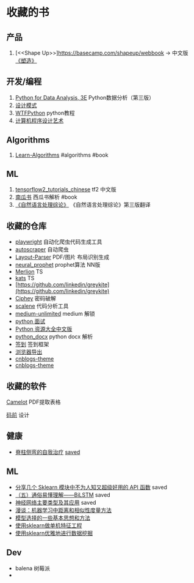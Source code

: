 # 收藏的书

## 产品

1. [\<\<Shape Up\>\>]https://basecamp.com/shapeup/webbook -> 中文版 [《塑造》](https://p-c8wi.tower.im/p/54rp)


## 开发/编程

1. [Python for Data Analysis, 3E](https://wesmckinney.com/book/)   Python数据分析（第三版）
2. [设计模式](https://refactoringguru.cn/design-patterns/catalog) 
3. [WTFPython](https://github.com/leisurelicht/wtfpython-cn) python教程
4. [计算机程序设计艺术](https://zh.wikipedia.org/wiki/计算机程序设计艺术)


## Algorithms

1. [Learn-Algorithms](https://github.com/nonstriater/Learn-Algorithms) #algorithms #book

## ML

1. [tensorflow2_tutorials_chinese](https://github.com/czy36mengfei/tensorflow2_tutorials_chinese) tf2 中文版
2. [南瓜书](https://github.com/datawhalechina/pumpkin-book) 西瓜书解析 #book
3. [《自然语言处理综论》](https://github.com/secsilm/slp3-zh) 《自然语言处理综论》第三版翻译

## 收藏的仓库

* [playwright](https://github.com/microsoft/playwright-python) 自动化爬虫代码生成工具
* [autoscraper](https://github.com/alirezamika/autoscraper) 自动爬虫
* [Layout-Parser](https://github.com/Layout-Parser/layout-parser) PDF/图片 布局识别生成
* [neural_prophet](https://github.com/ourownstory/neural_prophet) prophet算法 NN版
* [Merlion](https://github.com/salesforce/Merlion) TS
* [kats](https://github.com/facebookresearch/Kats) TS
* [https://github.com/linkedin/greykite](https://github.com/linkedin/greykite)
* [Ciphey](https://github.com/Ciphey/Ciphey) 密码破解
* [scalene](https://github.com/plasma-umass/scalene) 代码分析工具
* [medium-unlimited](https://github.com/manojVivek/medium-unlimited) medium 解锁
* [python 面试](https://github.com/kenwoodjw/python_interview_question)
* [Python 资源大全中文版](https://github.com/jobbole/awesome-python-cn)
* [python_docx](https://github.com/kmrambo/Python-docx-Reading-paragraphs-tables-and-images-in-document-order-) python docx 解析
* [签到](https://github.com/qiandao-today/qiandao) 签到框架
* [浏览器导出](https://github.com/moonD4rk/HackBrowserDat)
* [cnblogs-theme](https://github.com/Zou-Wang/CNblogs-Theme-Sakura)
* [cnblogs-theme](https://bndong.github.io/Cnblogs-Theme-SimpleMemory/v2/#/)


## 收藏的软件

[Camelot](https://zhuanlan.zhihu.com/p/366190934) PDF提取表格

[码前](https://www.devbefore.com/product) 设计


## 健康

* [脊柱侧弯的自我治疗](https://sspai.com/post/72898) [saved](https://web.archive.org/web/20220912102355/https://sspai.com/post/72898)

## ML
* [分享几个 Sklearn 模块中不为人知又超级好用的 API 函数](https://mp.weixin.qq.com/s?__biz=Mzg4NDQwNTI0OQ==&mid=2247559171&idx=2&sn=246063f391f077da93819c513e142786&chksm=cfbb0d6df8cc847beaf4b1eaf2c1bd48f62a20ec22274db0b2fbe78b81757166375933b6e77f#rd) saved
* [（五）通俗易懂理解——BiLSTM](https://zhuanlan.zhihu.com/p/40119926) saved
* [神经网络主要类型及其应用](https://zhuanlan.zhihu.com/p/159305118) saved
* [漫谈：机器学习中距离和相似性度量方法](https://www.cnblogs.com/daniel-D/p/3244718.html)
* [模型选择的一些基本思想和方法](https://cosx.org/2015/08/some-basic-ideas-and-methods-of-model-selection/)
* [使用sklearn做单机特征工程](https://www.cnblogs.com/jasonfreak/p/5448385.html)
* [使用sklearn优雅地进行数据挖掘](https://www.cnblogs.com/jasonfreak/p/5448462.html)

## Dev
* balena 树莓派
* 
